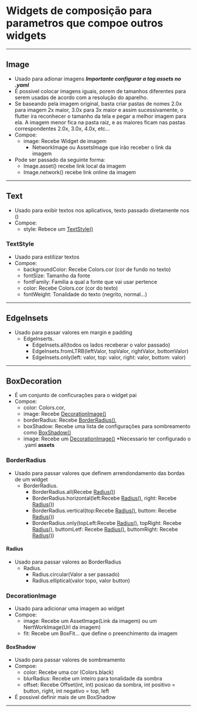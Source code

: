 # Widgets de composição para parametros que compoe outros widgets

***
## Image
- Usado para adionar imagens ***Importante configurar a tag assets no .yaml***
- É possivel colocar imagens iguais, porem de tamanhos diferentes para serem usadas de acordo com a resolução do aparelho. 
-   Se baseando pela imagem original, basta criar pastas de nomes 2.0x para imagem 2x maior, 3.0x para 3x maior e assim sucessivamente, o flutter ira reconhecer o tamanho da tela e pegar a melhor imagem para ela. A imagem menor fica na pasta raiz, e as maiores ficam nas pastas correspondentes 2.0x, 3.0x, 4.0x, etc...
- Compoe:
    -   image: Recebe Widget de imagem
        - NetworkImage ou AssetsImage que irão receber o link da imagem
- Pode ser passado da seguinte forma:
    -   Image.asset() recebe link local da imagem
    -   Image.network() recebe link online da imagem
***
## Text
- Usado para exibir textos nos aplicativos, texto passado diretamente nos ()
- Compoe:
    - style: Rebece um [TextStyle()](WidgetsTree.md#TextStyle)
### TextStyle
- Usado para estilizar textos
- Compoe:
    -   backgroundColor: Recebe Colors.cor (cor de fundo no texto)
    -   fontSize: Tamanho da fonte
    -   fontFamily: Familia a qual a fonte que vai usar pertence
    -   color: Recebe Colors.cor (cor do texto)
    -   fontWeight: Tonalidade do texto (negrito, normal...)
***
## EdgeInsets
- Usado para passar valores em margin e padding
    - EdgeInserts.
        -   EdgeInsets.all(todos os lados receberar o valor passado)
        -   EdgeInsets.fromLTRB(leftValor, topValor, rightValor, bottomValor)
        -   EdgeInsets.only(left: valor, top: valor, right: valor, bottom: valor)
***
## BoxDecoration
- É um conjunto de conficurações para o widget pai
- Compoe:
    -   color: Colors.cor,
    -   image: Recebe [DecorationImage()](WidgetsTree.md#DecorationImage)
    -   borderRadius: Recebe [BorderRadius()](WidgetsTree.md#BorderRadius),
    -   boxShadow: Recebe uma lista de configurações para sombreamento como [BoxShadow()](WidgetsTree.md#BorderRadius)
    -   image: Recebe um [DecorationImage()](WidgetsTree.md#DecorationImage) *Necessario ter configurado o .yaml **assets**
### BorderRadius
- Usado para passar valores que definem arrendondamento das bordas de um widget
    - BorderRadius.
        - BorderRadius.all(Recebe [Radius()](WidgetsTree.md#Radius))
        - BorderRadius.horizontal(left:Recebe [Radius()](WidgetsTree.md#Radius), right: Recebe [Radius()](WidgetsTree.md#Radius))
        - BorderRadius.vertical(top:Recebe [Radius()](WidgetsTree.md#Radius), buttom: Recebe [Radius()](WidgetsTree.md#Radius))
        - BorderRadius.only(topLeft:Recebe [Radius()](WidgetsTree.md#Radius), topRight: Recebe [Radius()](WidgetsTree.md#Radius), buttomLetf: Recebe [Radius()](WidgetsTree.md#Radius), buttomRight: Recebe [Radius()](WidgetsTree.md#Radius))
#### Radius
- Usado para passar valores ao BorderRadius
    - Radius.
        - Radius.circular(Valor a ser passado)
        - Radius.elliptical(valor topo, valor button)
### DecorationImage
- Usado para adicionar uma imagem ao widget
- Compoe:   
    - image: Recebe um AssetImage(Link da imagem) ou um NertWorkImage(Url da imagem)
    - fit: Recebe um BoxFit... que define o preenchimento da imagem
#### BoxShadow
- Usado para passar valores de sombreamento
- Compoe:
    - color: Recebe uma cor (Colors.black)
    - blurRadius: Recebe um inteiro para tonalidade da sombra
    - offset: Recebe Offset(int, int) posicao da sombra, int positivo = button, right, int negativo = top, left
- É possivel definir mais de um BoxShadow
***


